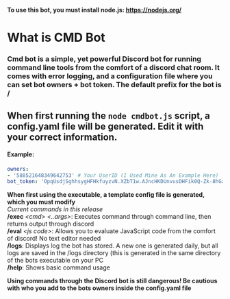 
**To use this bot, you must install node.js: https://nodejs.org/**
# What is CMD Bot
### Cmd bot is a simple, yet powerful Discord bot for running command line tools from the comfort of a discord chat room. It comes with error logging, and a configuration file where you can set bot owners + bot token. The default prefix for the bot is /

## When first running the `node cmdbot.js` script, a config.yaml file will be generated. Edit it with your correct information.
#### Example:  
```yaml
owners:
- '588521648349642753' # Your UserID (I Used Mine As An Example Here)
bot_token: 'OpqUsdjSghhsygHFHkfuyzvN.XZbT1w.AJncHKDUnvusDHFik0Q-Zk-8hGz' # Your Bots Token
```

**When first using the executable, a template config file is generated, which you must modify**  
*Current commands in this release*  
**/exec** *\<cmd> <..args>*: Executes command through command line, then returns output through discord  
**/eval** *\<js code>*: Allows you to evaluate JavaScript code from the comfort of discord! No text editor needed  
**/logs**: Displays log the bot has stored. A new one is generated daily, but all logs are saved in the /logs directory (this is generated in the same directory of the bots executable on your PC  
**/help**: Shows basic command usage  

**Using commands through the Discord bot is still dangerous!  Be cautious with who you add to the bots owners inside the config.yaml file**
